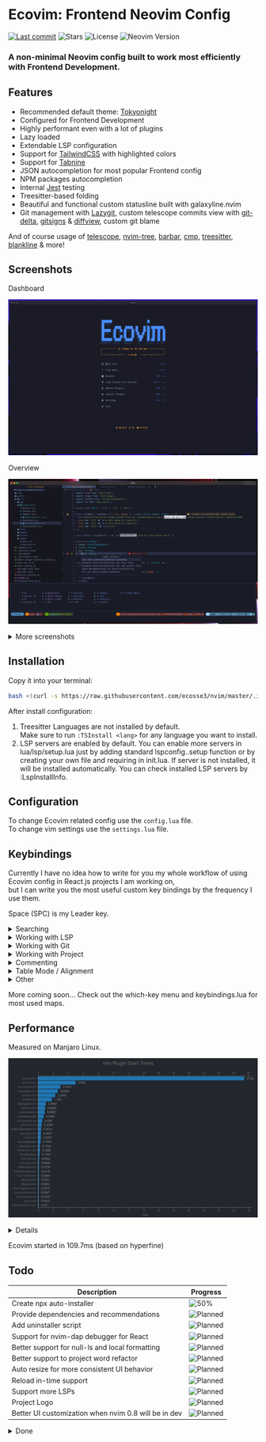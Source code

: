 # Ecovim: Frontend Neovim Config

[![Last commit](https://img.shields.io/github/last-commit/ecosse3/nvim?style=for-the-badge)](https://github.com/ecosse3/nvim/commits/master)
![Stars](https://img.shields.io/github/stars/ecosse3/nvim?style=for-the-badge)
![License](https://img.shields.io/github/license/ecosse3/nvim?style=for-the-badge)
![Neovim Version](https://img.shields.io/badge/For%20Neovim-0.7+-yellowgreen?style=for-the-badge&logo=neovim&logoColor=d8abbb&color=d8abbb)

### A non-minimal Neovim config built to work most efficiently with Frontend Development.

## Features

- Recommended default theme: [Tokyonight](https://github.com/folke/tokyonight.nvim)
- Configured for Frontend Development
- Highly performant even with a lot of plugins
- Lazy loaded
- Extendable LSP configuration
- Support for [TailwindCSS](https://tailwindcss.com/) with highlighted colors
- Support for [Tabnine](https://www.tabnine.com/)
- JSON autocompletion for most popular Frontend config
- NPM packages autocompletion
- Internal [Jest](https://github.com/facebook/jest) testing
- Treesitter-based folding
- Beautiful and functional custom statusline built with galaxyline.nvim
- Git management with [Lazygit](https://github.com/jesseduffield/lazygit), custom telescope commits view with [git-delta](https://github.com/dandavison/delta), [gitsigns](https://github.com/lewis6991/gitsigns.nvim) & [diffview](https://github.com/sindrets/diffview.nvim), custom git blame

And of course usage of [telescope](https://github.com/nvim-telescope/telescope.nvim), [nvim-tree](https://github.com/kyazdani42/nvim-tree.lua), [barbar](https://github.com/romgrk/barbar.nvim), [cmp](https://github.com/hrsh7th/nvim-cmp), [treesitter](https://github.com/nvim-treesitter/nvim-treesitter), [blankline](https://github.com/lukas-reineke/indent-blankline.nvim) & more!

## Screenshots

Dashboard

![Dashboard](./.screenshots/6-alpha.png)

Overview

![Neovim](./.screenshots/5-main.png)

<details>
<summary>More screenshots</summary>

Some of screenshots can be old

TailwindCSS with nvim-cmp

![TailwindCSS](./.screenshots/5-tailwind.png)

Which Key Menu

![WhichKey](./.screenshots/4-which-key.png)

Lazygit

![Lazygit](./.screenshots/4-lazygit.png)

Telescope

![Telescope](./.screenshots/4-telescope.png)

Git Commits w/ Telescope

![Commits](./.screenshots/4-bcommits.png)

Git Side Blame

![Side Blame](./.screenshots/4-side-blame.png)
</details>

## Installation

Copy it into your terminal:

```bash
bash <(curl -s https://raw.githubusercontent.com/ecosse3/nvim/master/.install/run.sh)
```

After install configuration:

1. Treesitter Languages are not installed by default.\
Make sure to run `:TSInstall <lang>` for any language you want to install.
2. LSP servers are enabled by default. You can enable more servers in lua/lsp/setup.lua just by adding standard lspconfig.<server>.setup function or by creating your own file and requiring in init.lua.
If server is not installed, it will be installed automatically.
You can check installed LSP servers by :LspInstallInfo.

## Configuration

To change Ecovim related config use the `config.lua` file.\
To change vim settings use the `settings.lua` file.

## Keybindings

Currently I have no idea how to write for you my whole workflow of using Ecovim config in React.js projects I am working on,\
but I can write you the most useful custom key bindings by the frequency I use them.

Space (SPC) is my Leader key.

<details>
<summary>Searching</summary>

### Searching

| Key Bindings | Description         |
|--------------|---------------------|
| <C - p>      | Telescope git files |
| <S - p>      | Telescope live grep |
| s            | Enables lightspeed  |
| SPC s d      | Search dotfiles     |
| SPC s h      | Search file history |
| SPC s s      | Search history      |

</details>

<details>
<summary>Working with LSP</summary>

### Working with LSP:

| Key Bindings           | Description                                       |
|------------------------|---------------------------------------------------|
| <C - Space> or SPC c a | Code action                                       |
| <S - K>                | Show documentation under cursor                   |
| gd                     | Go to definition                                  |
| gr                     | Go to references                                  |
| ]g                     | Go to next diagnostic                             |
| [g                     | Go to prev diagnostic                             |
| SPC c f                | Format document (usually ESLint/Prettier)         |
| SPC c r                | Rename                                            |
| SPC c q                | Quick fix - when I exactly know if it will fix it |
| SPC c d                | Local diagnostics list                            |
| SPC c o                | Organize imports                                  |

</details>

<details>
<summary>Working with Git</summary>

### Working with Git:

| Key Bindings | Description                                                                                                                              |
|--------------|------------------------------------------------------------------------------------------------------------------------------------------|
| SPC g g      | Lazygit - for committing and branch change                                                                                                |
| SPC g s      | Telescope status - when I want to change/search file I am working on with git changes                                                    |
| ]c           | Go to next change hunk                                                                                                                   |
| [c           | Go to prev change hunk                                                                                                                   |
| SPC g d      | Advanced powerful diff view with many filters for debugging code, checking previous changes etc.                                         |
| SPC g m      | View hunk diff of a line under cursor                                                                                                    |
| SPC g h r    | Reset changed hunk under cursor - I like to check quickly what I have changed in that line and then just type 'u' to go back             |
| SPC g h s    | Stage hunk under cursor - Sometimes it's faster than selecting lines in Lazygit, so I can stage specific lines and then just do a commit |
| SPC g l c    | Quick check of previous commit in current buffer, <C-s> inside to switch preview                                                         |

</details>

<details>
<summary>Working with Project</summary>

### Working with Project:

| Key Bindings | Description                                                                                                                                                                                                                                                                             |
|--------------|-----------------------------------------------------------------------------------------------------------------------------------------------------------------------------------------------------------------------------------------------------------------------------------------|
| <C - e>      | Toggles nvim-tree file explorer                                                                                                                                                                                                                                                         |
| SPC p w      | Find word under cursor in project - very useful to find where component is used. Just use binding and type '<'. There is a lot of alternatives like LSP references but I like it with telescope and to not find only references but whole text under cursor.                            |
| SPC p f      | Find file under cursor in project - it finds files in project which contains text under cursor. Useful when you name directories by component name in React and wants to go quickly to file. 'gd' is better but in some projects without TS or with mixed JS/TS it cannot work properly |
| SPC p t      | Finds TODOs/NOTES in project                                                                                                                                                                                                                                                            |
| SPC p l      | Switch between projects                                                                                                                                                                                                                                                                 |
| SPC p s      | Save session to load it later from Dashboard                                                                                                                                                                                                                                            |

</details>

<details>
<summary>Commenting</summary>

### Commenting

| Key Bindings | Description                |
|--------------|----------------------------|
| gcc          | Create/remove comment      |
| gc (visual)  | Create/remove comment      |
| gcO          | Create comment line before |
| gco          | Create comment line after  |

</details>

<details>
<summary>Table Mode / Alignment</summary>

### Table Mode / Alignment

| Key Bindings | Description                                                                       |
|--------------|-----------------------------------------------------------------------------------|
| ga (visual)  | Aligns selection based on separator (comma, semi-colon, colon etc.)               |
| SPC t m      | Enables Table Mode. Do it in markdown file with some table and you will see magic |
| SPC t i C    | (Only when Table Mode Enabled) Insert column before                               |
| SPC t i c    | (Only when Table Mode Enabled) Insert column after                                |
| SPC t d c    | (Only when Table Mode Enabled) Delete column                                      |
| SPC t d r    | (Only when Table Mode Enabled) Delete row                                         |
| SPC t s      | (Only when Table Mode Enabled) Sort table alphabetically                          |

</details>

<details>
<summary>Other</summary>

### Other VERY useful bindings

| Key Bindings    | Description                                                                                                                                          |
|-----------------|------------------------------------------------------------------------------------------------------------------------------------------------------|
| <S - q>         | Smartly closes current buffer without breaking UI                                                                                                    |
| <C - a>         | It is not only increases number, but switches between true/false/const/let/function/arrow function/increment dates etc.                              |
| <C - n>         | Finds next occurrence (like *) of word and puts multi-cursor there. Then you can go to Insert mode, Append, Change or Delete.                         |
| <C - o>         | Jumps to previous cursor in jumplist. I use it very often.                                                                                           |
| <C - i>         | Jumps to next cursor in jumplist.                                                                                                                    |
| <C - u>         | Uppercase word under cursor.                                                                                                                         |
| v <ENTER>       | Smartly selects next subjects of current treesitter context                                                                                          |
| za              | Toggle folds. By treesitter they are automatically added to TS/JS files in smart way                                                                 |
| zM              | Close all folds                                                                                                                                      |
| zR              | Open all folds                                                                                                                                       |
| gJ              | Smartly joins lines based on treesitter                                                                                                              |
| gS              | Smartly splits lines based on treesitter. I do if VERY often when I want to put import element to new lines (e.g. import { A, B, C, D, E } from ...) |
| < F12 >         | Opens/closes split terminal                                                                                                                          |

</details>

More coming soon...
Check out the which-key menu and keybindings.lua for most used maps.


## Performance

Measured on Manjaro Linux.

![Performance](./.screenshots/performance.svg)

<details>

| Plugin                | Max   | Min   | Median | Average | Deviation |
|-----------------------|-------|-------|--------|---------|-----------|
| packer.nvim           | 29.17 | 26.34 | 27.06  | 27.400  | 0.82865   |
| barbar.nvim           | 5.396 | 4.632 | 4.833  | 4.9430  | 0.24331   |
| vim-visual-multi      | 4.845 | 2.618 | 2.684  | 2.9322  | 0.64473   |
| tokyonight.nvim       | 2.985 | 2.337 | 2.516  | 2.5658  | 0.17981   |
| splitjoin.vim         | 2.814 | 1.927 | 2.208  | 2.2545  | 0.22991   |
| emmet-vim             | 1.891 | 1.691 | 1.778  | 1.7830  | 0.04796   |
| lightspeed.nvim       | 1.124 | 0.923 | 0.973  | 0.9882  | 0.05839   |
| diffview.nvim         | 1.201 | 0.781 | 0.853  | 0.8835  | 0.11407   |
| nvim-treesitter       | 0.946 | 0.749 | 0.824  | 0.8382  | 0.06759   |
| vim-table-mode        | 1.103 | 0.612 | 0.659  | 0.6985  | 0.13677   |
| vim-speeddating       | 0.620 | 0.472 | 0.487  | 0.5080  | 0.04537   |
| vim-surround          | 0.682 | 0.380 | 0.392  | 0.4249  | 0.08735   |
| indent-blankline.nvim | 0.453 | 0.310 | 0.360  | 0.3622  | 0.03858   |
| dressing.nvim         | 0.449 | 0.307 | 0.326  | 0.3437  | 0.04207   |
| switch.vim            | 0.352 | 0.311 | 0.320  | 0.3257  | 0.01351   |
| telescope.nvim        | 0.241 | 0.175 | 0.191  | 0.1933  | 0.01936   |
| vim-easy-align        | 0.195 | 0.147 | 0.151  | 0.1565  | 0.01378   |
| nvim-tree.lua         | 0.130 | 0.062 | 0.092  | 0.0902  | 0.02328   |
| nvim-lspconfig        | 0.190 | 0.067 | 0.068  | 0.0808  | 0.03643   |
| DAPInstall.nvim       | 0.082 | 0.069 | 0.072  | 0.0729  | 0.00365   |
| FixCursorHold.nvim    | 0.065 | 0.054 | 0.056  | 0.0578  | 0.00322   |
| lsp-trouble.nvim      | 0.059 | 0.054 | 0.057  | 0.0565  | 0.00163   |
| plenary.nvim          | 0.068 | 0.047 | 0.050  | 0.0551  | 0.00857   |
| filetype.nvim         | 0.063 | 0.041 | 0.042  | 0.0462  | 0.00820   |
| nvim-toggleterm.lua   | 0.053 | 0.035 | 0.036  | 0.0379  | 0.00511   |
| nvim-web-devicons     | 0.040 | 0.035 | 0.036  | 0.0367  | 0.00149   |
| nvim-colorizer.lua    | 0.035 | 0.031 | 0.034  | 0.0334  | 0.00150   |
| glow.nvim             | 0.040 | 0.029 | 0.031  | 0.0323  | 0.00287   |
| todo-comments.nvim    | 0.043 | 0.027 | 0.030  | 0.0310  | 0.00431   |

</details>

Ecovim started in 109.7ms (based on hyperfine)

## Todo

| Description                                          | Progress                                                           |
|------------------------------------------------------|--------------------------------------------------------------------|
| Create npx auto-installer                            | ![50%](https://progress-bar.dev/50/?title=progress)                |
| Provide dependencies and recommendations             | ![Planned](https://progress-bar.dev/0/?title=planned&color=b8860b) |
| Add uninstaller script                               | ![Planned](https://progress-bar.dev/0/?title=planned&color=b8860b) |
| Support for nvim-dap debugger for React              | ![Planned](https://progress-bar.dev/0/?title=planned&color=b8860b) |
| Better support for null-ls and local formatting      | ![Planned](https://progress-bar.dev/0/?title=planned&color=b8860b) |
| Better support to project word refactor              | ![Planned](https://progress-bar.dev/0/?title=planned&color=b8860b) |
| Auto resize for more consistent UI behavior          | ![Planned](https://progress-bar.dev/0/?title=planned&color=b8860b) |
| Reload in-time support                               | ![Planned](https://progress-bar.dev/0/?title=planned&color=b8860b) |
| Support more LSPs                                    | ![Planned](https://progress-bar.dev/0/?title=planned&color=b8860b) |
| Project Logo                                         | ![Planned](https://progress-bar.dev/0/?title=planned&color=b8860b) |
| Better UI customization when nvim 0.8 will be in dev | ![Planned](https://progress-bar.dev/0/?title=planned&color=b8860b) |

<details>
<summary>Done</summary>

| Description                                  | Progress                                                           |
|----------------------------------------------|--------------------------------------------------------------------|
| Support ESLint & Prettier in Native LSP      | ![100%](https://progress-bar.dev/100/?title=done&color=555555)     |
| Replace coc-explorer with nvim-tree.lua      | ![100%](https://progress-bar.dev/100/?title=done&color=555555)     |
| Replace coc.nvim with Native LSP             | ![100%](https://progress-bar.dev/100/?title=done&color=555555)     |
| Change fzf.nvim to telescope.nvim            | ![100%](https://progress-bar.dev/100/?title=done&color=555555)     |
| Update statusline to support LSP diagnostics | ![100%](https://progress-bar.dev/100/?title=done&color=555555)     |
| Rewrite most config to lua                   | ![100%](https://progress-bar.dev/100/?title=done&color=555555)     |
| Support TailwindCSS with colors              | ![100%](https://progress-bar.dev/100/?title=done&color=555555)     |
| Provide current screenshots                  | ![100%](https://progress-bar.dev/100/?title=done&color=555555)     |
| Create shell installer for Linux & MacOS     | ![100%](https://progress-bar.dev/100/?title=done&color=555555)     |

</details>
